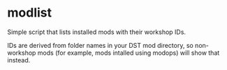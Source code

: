 # modlist

Simple script that lists installed mods with their workshop IDs.

IDs are derived from folder names in your DST mod directory, so non-workshop mods (for example, mods intalled using modops) will show that instead.